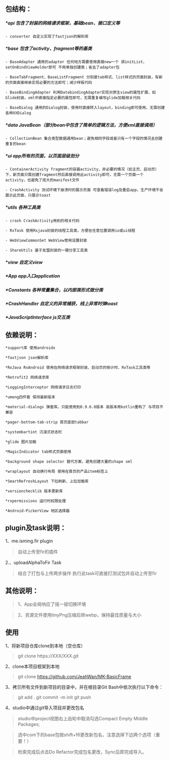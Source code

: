 ## 包结构：

##### *api 包含了封装的网络请求框架，基础bean、接口定义等

    - converter 自定义实现了fastjson的解析库


##### *base 包含了activity、fragment等的基类

    - BaseAdapter 通用的adapter 任何地方需要使用直接new一个 调initList、setOnBindViewHolder即可 不用单独创建类；省去了adapter包

    - BaseTabFragment、BaseListFragment 分别是tab样式、list样式的页面封装，有新的页面直接继承实现必要的方法即可；减少样板代码

    - BaseBindingAdapter 利用DatabindingAdapter实现对原生view的属性扩展，如Glide封装，xml中直接指定必要的属性即可，无需重复编写glide加载相关代码

    - BaseDialog 通用的Dialog封装，使用时直接转入layout，binding即可使用，无需创建各种XXDialog


##### *data JavaBean（部分bean中包含了简单的逻辑方法，方便xml直接调用）

    - CollectionBean 集合类型数据通用bean；避免相同字段或者只有一个字段的情况去创建重复的bean


##### *ui app所有的页面，以页面层级划分

    - ContainerActivity fragment的容器activity，非必要的情况（如主页、启动页）下，新页面只需创建fragment然后直接调用此activity即可，无需一个页面一个activity，也避免了庞大的manifest文件

    - CrashActivity 测试环境下崩溃时的展示页面 可查看错误log及重启app，生产环境不会展示此页面，只展示toast


##### *utils 各种工具类

    - crash CrashActivity用到的相关代码

    - RxTask 使用Rxjava封装的线程工具类，方便在任意位置调用io或ui线程

    - WebViewCommonSet WebView常用设置封装

    - ShareUtils 基于友盟封装的一键分享工具类


##### *view 自定义view


##### *App app入口application


##### *Constants 各种常量集合，以内部类形式做分类


##### *CrashHandler 自定义的异常捕获，线上异常时弹toast


##### *JavaScriptInterface js交互类



## 依赖说明：

    *support库 使用androidx

    *fastjson json解析库

    *RxJava RxAndroid 使用在网络请求框架封装、启动页的倒计时、RxTask工具类等

    *Retrofit2 网络请求库

    *LoggingInterceptor 网络请求日志打印

    *umeng四件套 保持最新版本

    *material-dialogs 弹窗库，只能使用到0.9.6.0版本 高版本用kotlin重构了 与项目不兼容

    *pager-bottom-tab-strip 首页底部tabbar

    *systembartint 沉浸式状态栏

    *glide 图片加载

    *MagicIndicator tab样式页面使用

    *background shape selector 替代方案，避免创建大量的shape xml

    *wraplayout 自动换行布局 使用在首页的产品item标签上

    *SmartRefreshLayout 下拉刷新、上拉加载库

    *versionchecklib 版本更新库

    *rxpermissions 运行时权限处理

    *Android-PickerView 地区选择器



## plugin及task说明：

1、me.isming.fir plugin

> 自动上传至fir的插件

2.、uploadAlphaToFir Task

> 结合了打包与上传两步操作 执行此task可直接打测试包并自动上传至fir



## 其他说明：

> 1、App全局响应了摇一摇切换环境

> 2、资源文件使用tinyPng压缩后转webp，保持最佳质量与大小

## 使用

1、将新项目仓库clone到本地（空仓库）

> git clone https://XXX/XXX.git

2、clone本项目框架到本地

> git clone https://github.com/JeahWan/MK-BasicFrame

3、拷贝所有文件到新项目的目录中，并在根目录Git Bash中依次执行以下命令：

> git add .
> git commit -m init
> git push

4、studio中通过git导入项目并更改包名

> studio中project视图右上齿轮中取消勾选Compact Empty Middle Packages;

> 选中com下的base包按shift+f6更改新包名，注意选择下边两个选项（重要！）

> 检索完成后点击Do Refactor完成包名更改，Sync后即完成导入。
